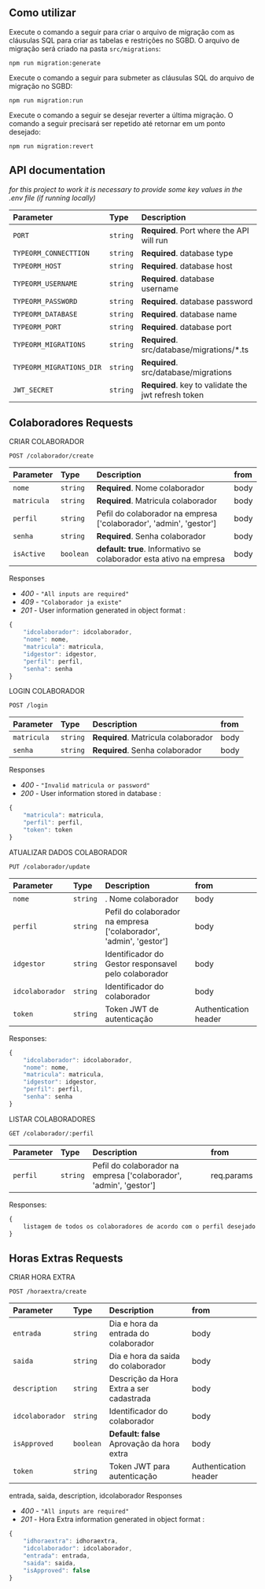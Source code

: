 ## Como utilizar

Execute o comando a seguir para criar o arquivo de migração com as cláusulas SQL para criar as tabelas e restrições no SGBD. O arquivo de migração será criado na pasta `src/migrations`:

```
npm run migration:generate
```

Execute o comando a seguir para submeter as cláusulas SQL do arquivo de migração no SGBD:

```
npm run migration:run
```

Execute o comando a seguir se desejar reverter a última migração. O comando a seguir precisará ser repetido até retornar em um ponto desejado:

```
npm run migration:revert
```

## API documentation

_for this project to work it is necessary to provide some key values in the .env file (if running locally)_

| Parameter                | Type     | Description                                         |
| :----------------------- | :------- | :-------------------------------------------------- |
| `PORT`                   | `string` | **Required**. Port where the API will run           |
| `TYPEORM_CONNECTTION`    | `string` | **Required**. database type                         |
| `TYPEORM_HOST`           | `string` | **Required**. database host                         |
| `TYPEORM_USERNAME`       | `string` | **Required**. database username                     |
| `TYPEORM_PASSWORD`       | `string` | **Required**. database password                     |
| `TYPEORM_DATABASE`       | `string` | **Required**. database name                         |
| `TYPEORM_PORT`           | `string` | **Required**. database port                         |
| `TYPEORM_MIGRATIONS`     | `string` | **Required**. src/database/migrations/\*.ts         |
| `TYPEORM_MIGRATIONS_DIR` | `string` | **Required**. src/database/migrations               |
| `JWT_SECRET`             | `string` | **Required**. key to validate the jwt refresh token |

## Colaboradores Requests

CRIAR COLABORADOR
```http
POST /colaborador/create
```

| Parameter   | Type      | Description                                                      | from |
| :---------- | :-------- | :--------------------------------------------------------------- | :--- |
| `nome`      | `string`  | **Required**. Nome colaborador                                         | body |
| `matricula` | `string`  | **Required**. Matricula colaborador                                    | body |
| `perfil`    | `string`  | Pefil do colaborador na empresa ['colaborador', 'admin', 'gestor'] | body |
| `senha`     | `string`  | **Required**. Senha colaborador                                   | body |
| `isActive`  | `boolean` | **default: true**. Informativo se colaborador esta ativo na empresa  | body |

Responses

- _400_ - `"All inputs are required"`
- _409_ - `"Colaborador ja existe"`
- _201_ - User information generated in object format :

```javascript
{ 
    "idcolaborador": idcolaborador,
    "nome": nome, 
    "matricula": matricula,  
    "idgestor": idgestor, 
    "perfil": perfil, 
    "senha": senha 
}
```

LOGIN COLABORADOR
```http
POST /login
```

| Parameter  | Type     | Description                 | from |
| :--------- | :------- | :-------------------------- | :--- |
| `matricula`    | `string` | **Required**. Matricula colaborador   | body |
| `senha` | `string` | **Required**. Senha colaborador | body |

Responses

- _400_ - `"Invalid matricula or password"`
- _200_ - User information stored in database :

```javascript
{ 
    "matricula": matricula,  
    "perfil": perfil, 
    "token": token 
}
```

ATUALIZAR DADOS COLABORADOR
```http
PUT /colaborador/update
```
| Parameter  | Type      | Description                                                      | from |
| :----------| :-------- | :--------------------------------------------------------------- | :--- |
| `nome`     | `string`  | . Nome colaborador                                         | body |
| `perfil`   | `string`  | Pefil do colaborador na empresa ['colaborador', 'admin', 'gestor'] | body |
| `idgestor` | `string`  | Identificador do Gestor responsavel pelo colaborador           | body |
| `idcolaborador`  | `string` |  Identificador do colaborador  | body |
| `token`    | `string`  |  Token JWT de autenticação  | Authentication header |

Responses: 

```javascript
{ 
    "idcolaborador": idcolaborador,
    "nome": nome, 
    "matricula": matricula,  
    "idgestor": idgestor, 
    "perfil": perfil, 
    "senha": senha 
}
```

LISTAR COLABORADORES
```http
GET /colaborador/:perfil
```
| Parameter | Type     | Description                                                      | from |
| :---------| :--------| :--------------------------------------------------------------- | :--- |
| `perfil`  | `string` | Pefil do colaborador na empresa ['colaborador', 'admin', 'gestor'] | req.params |

Responses: 

```javascript
{ 
    listagem de todos os colaboradores de acordo com o perfil desejado informado na url do request
}
```

## Horas Extras Requests

CRIAR HORA EXTRA
```http
POST /horaextra/create
```

| Parameter   | Type      | Description                                                      | from |
| :---------- | :-------- | :--------------------------------------------------------------- | :--- |
| `entrada`   | `string`  | Dia e hora da entrada do colaborador                             | body |
| `saida` | `string`  | Dia e hora da saida do colaborador                                   | body |
| `description`    | `string`  | Descrição da Hora Extra a ser cadastrada                    | body |
| `idcolaborador`     | `string`  | Identificador do colaborador                             | body |
| `isApproved`     | `boolean`  | **Default: false** Aprovação da hora extra                 | body |
| `token`  | `string` | Token JWT para autenticação                         | Authentication header |

entrada, saida, description, idcolaborador
Responses

- _400_ - `"All inputs are required"`
- _201_ - Hora Extra information generated in object format :

```javascript
{ 
    "idhoraextra": idhoraextra,
    "idcolaborador": idcolaborador,
    "entrada": entrada, 
    "saida": saida,  
    "isApproved": false 
}
```